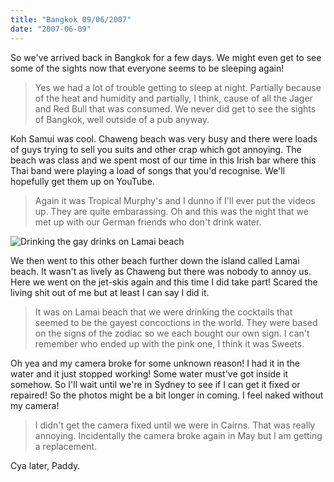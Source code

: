 ```yaml
---
title: "Bangkok 09/06/2007"
date: "2007-06-09"
---
```

So we've arrived back in Bangkok for a few days. We might even get to see some of the sights now that everyone seems to be sleeping again!

> Yes we had a lot of trouble getting to sleep at night. Partially because of the heat and humidity and partially, I think, cause of all the Jager and Red Bull that was consumed. We never did get to see the sights of Bangkok, well outside of a pub anyway.

Koh Samui was cool. Chaweng beach was very busy and there were loads of guys trying to sell you suits and other crap which got annoying. The beach was class and we spent most of our time in this Irish bar where this Thai band were playing a load of songs that you'd recognise. We'll hopefully get them up on YouTube.

> Again it was Tropical Murphy's and I dunno if I'll ever put the videos up. They are quite embarassing. Oh and this was the night that we met up with our German friends who don't drink water.

![Drinking the gay drinks on Lamai beach](/images/P6070600.JPG "Drinking the gay drinks on Lamai beach")

We then went to this other beach further down the island called Lamai beach. It wasn't as lively as Chaweng but there was nobody to annoy us. Here we went on the jet-skis again and this time I did take part! Scared the living shit out of me but at least I can say I did it.

> It was on Lamai beach that we were drinking the cocktails that seemed to be the gayest concoctions in the world. They were based on the signs of the zodiac so we each bought our own sign. I can't remember who ended up with the pink one, I think it was Sweets.

Oh yea and my camera broke for some unknown reason! I had it in the water and it just stopped working! Some water must've got inside it somehow. So I'll wait until we're in Sydney to see if I can get it fixed or repaired! So the photos might be a bit longer in coming. I feel naked without my camera!

> I didn't get the camera fixed until we were in Cairns. That was really annoying. Incidentally the camera broke again in May but I am getting a replacement.


Cya later,
Paddy.